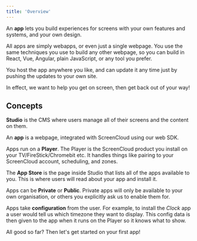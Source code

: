```yaml
---
title: 'Overview'
---
```


An **app** lets you build experiences for screens with your own features and systems, and your own design.

All apps are simply webapps, or even just a single webpage. You use the same techniques you use to build any other webpage, so you can build in React, Vue, Angular, plain JavaScript, or any tool you prefer.

You host the app anywhere you like, and can update it any time just by pushing the updates to your own site.

In effect, we want to help you get on screen, then get back out of your way!

## Concepts

**Studio** is the CMS where users manage all of their screens and the content on them.

An **app** is a webpage, integrated with ScreenCloud using our web SDK.

Apps run on a **Player**. The Player is the ScreenCloud product you install on your TV/FireStick/Chromebit etc. It handles things like pairing to your ScreenCloud account, scheduling, and zones.

The **App Store** is the page inside Studio that lists all of the apps available to you. This is where users will read about your app and install it.

Apps can be **Private** or **Public**. Private apps will only be available to your own organisation, or others you explicitly ask us to enable them for.

Apps take **configuration** from the user. For example, to install the _Clock_ app a user would tell us which timezone they want to display. This config data is then given to the app when it runs on the Player so it knows what to show.

All good so far? Then let's get started on your first app!
